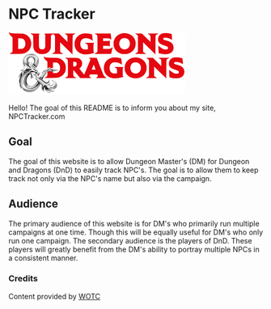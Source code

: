 # NPC Tracker

![Dungeon and Dragon ICON](images/dndbanner_sm.png)


Hello! The goal of this README is to inform you about my site, NPCTracker.com

## Goal

The goal of this website is to allow Dungeon Master's (DM) for Dungeon and Dragons (DnD) to easily track NPC's. The goal is to allow them to keep track not only via the NPC's name but also via the campaign.

## Audience

The primary audience of this website is for DM's who primarily run multiple campaigns at one time. Though this will be equally useful for DM's who only run one campaign. 
The secondary audience is the players of DnD. These players will greatly benefit from the DM's ability to portray multiple NPCs in a consistent manner.

### Credits
Content provided by [WOTC](https://company.wizards.com/)

